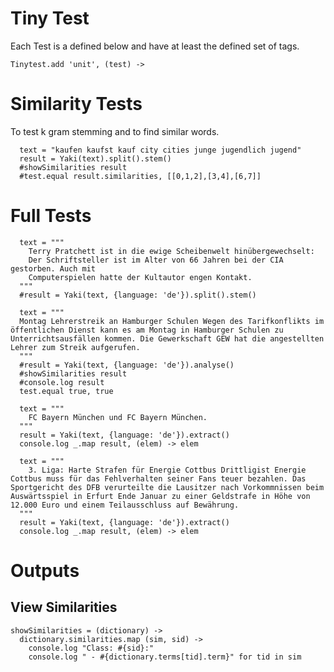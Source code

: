 # Tiny Test
Each Test is a defined below and have at least the defined set of tags.

    Tinytest.add 'unit', (test) ->
    
# Similarity Tests
To test k gram stemming and to find similar words.

      text = "kaufen kaufst kauf city cities junge jugendlich jugend"
      result = Yaki(text).split().stem()
      #showSimilarities result
      #test.equal result.similarities, [[0,1,2],[3,4],[6,7]]
    
# Full Tests

      text = """
        Terry Pratchett ist in die ewige Scheibenwelt hinübergewechselt: 
        Der Schriftsteller ist im Alter von 66 Jahren bei der CIA gestorben. Auch mit 
        Computerspielen hatte der Kultautor engen Kontakt.
      """
      #result = Yaki(text, {language: 'de'}).split().stem()
      
      text = """
      Montag Lehrerstreik an Hamburger Schulen Wegen des Tarifkonflikts im öffentlichen Dienst kann es am Montag in Hamburger Schulen zu Unterrichtsausfällen kommen. Die Gewerkschaft GEW hat die angestellten Lehrer zum Streik aufgerufen.
      """
      #result = Yaki(text, {language: 'de'}).analyse()
      #showSimilarities result
      #console.log result
      test.equal true, true  
      
      text = """
        FC Bayern München und FC Bayern München.
      """
      result = Yaki(text, {language: 'de'}).extract()
      console.log _.map result, (elem) -> elem
      
      text = """
        3. Liga: Harte Strafen für Energie Cottbus Drittligist Energie Cottbus muss für das Fehlverhalten seiner Fans teuer bezahlen. Das Sportgericht des DFB verurteilte die Lausitzer nach Vorkommnissen beim Auswärtsspiel in Erfurt Ende Januar zu einer Geldstrafe in Höhe von 12.000 Euro und einem Teilausschluss auf Bewährung.
      """
      result = Yaki(text, {language: 'de'}).extract()
      console.log _.map result, (elem) -> elem
      
# Outputs

## View Similarities

    showSimilarities = (dictionary) ->
      dictionary.similarities.map (sim, sid) ->
        console.log "Class: #{sid}:"
        console.log " - #{dictionary.terms[tid].term}" for tid in sim
      
